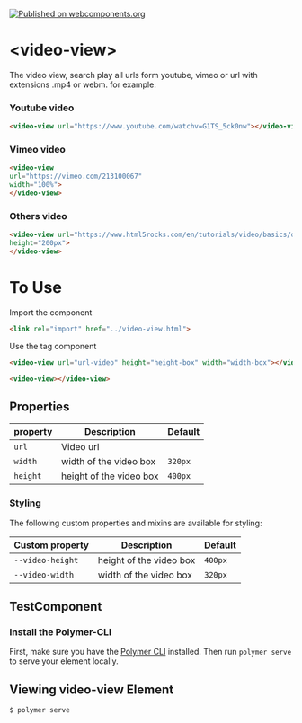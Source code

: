 [![Published on webcomponents.org](https://img.shields.io/badge/webcomponents.org-published-blue.svg)](https://www.webcomponents.org/element/owner/my-element)
# \<video-view\>
The video view, search play all urls form youtube, vimeo or url with extensions .mp4 or webm. for example:

### Youtube video
```html 
<video-view url="https://www.youtube.com/watchv=G1TS_5ck0nw"></video-view>
```
### Vimeo video
```html
<video-view 
url="https://vimeo.com/213100067" 
width="100%">
</video-view>
```
### Others video
```html
<video-view url="https://www.html5rocks.com/en/tutorials/video/basics/devstories.webm" 
height="200px">
</video-view>
```
# To Use
Import the component
```html
<link rel="import" href="../video-view.html">
```
Use the tag component
```html
<video-view url="url-video" height="height-box" width="width-box"></video-view>
```

<!--
```
<custom-element-demo>
  <template>
    <link rel="import" href="video-view.html">
    <video-view url="https://www.youtube.com/watchv=G1TS_5ck0nw"></video-view>
  </template>
</custom-element-demo>
```
-->
```html
<video-view></video-view>
```

## Properties
property | Description | Default
----------------|-------------|----------
`url`      | Video url | 
`width` | width of the video box    | `320px`
`height`      | height of the video box    | `400px`

### Styling

The following custom properties and mixins are available for styling:

Custom property | Description | Default
----------------|-------------|----------
`--video-height`      | height of the video box | `400px`
`--video-width` | width of the video box     | `320px`
## TestComponent
### Install the Polymer-CLI

First, make sure you have the [Polymer CLI](https://www.npmjs.com/package/polymer-cli) installed. Then run `polymer serve` to serve your element locally.

## Viewing video-view Element

```
$ polymer serve
```